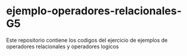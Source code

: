 # ejemplo-operadores-relacionales-G5
Este repositorio contiene los codigos del ejercicio de ejemplos de operadores relacionales y operadores logicos
